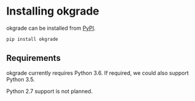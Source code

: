 # Installing okgrade

okgrade can be installed from [PyPI](https://pypi.org/project/okgrade).

```bash
pip install okgrade
```

## Requirements

okgrade currently requires Python 3.6. If required, we could also
support Python 3.5.

Python 2.7 support is not planned.
